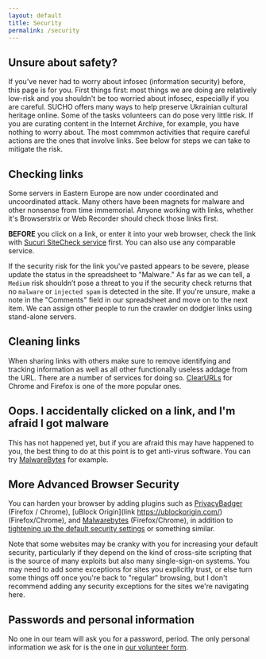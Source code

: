 ```yaml
---
layout: default
title: Security
permalink: /security
---
```


## Unsure about safety?

If you've never had to worry about infosec (information security) before, this page is for you. First things first: most things we are doing are relatively low-risk and you shouldn't be too worried about infosec, especially if you are careful. SUCHO offers many ways to help preserve Ukrainian cultural heritage online. Some of the tasks volunteers can do pose very little risk. If you are curating content in the Internet Archive, for example, you have nothing to worry about. The most commmon activities that require careful actions are the ones that involve links. See below for steps we can take to mitigate the risk.

## Checking links

Some servers in Eastern Europe are now under coordinated and uncoordinated attack. Many others have been magnets for malware and other nonsense from time immemorial. Anyone working with links, whether it's Browserstrix or Web Recorder should check those links first. 

**BEFORE** you click on a link, or enter it into your web browser, check the link with [Sucuri SiteCheck service](https://sitecheck.sucuri.net/) first. You can also use any comparable service. 

If the security risk for the link you've pasted appears to be severe, please update the status in the spreadsheet to "Malware."  As far as we can tell, a `Medium` risk shouldn’t pose a threat to you if the security check returns that no `malware` or `injected spam` is detected in the site. If you're unsure, make a note in the "Comments" field in our spreadsheet and move on to the next item. We can assign other people to run the crawler on dodgier links using stand-alone servers.

## Cleaning links

When sharing links with others make sure to remove identifying and tracking information as well as all other functionally useless addage from the URL. There are a number of services for doing so. [ClearURLs](https://github.com/ClearURLs/Addon/) for Chrome and Firefox is one of the more popular ones.

## Oops. I accidentally clicked on a link, and I'm afraid I got malware

This has not happened yet, but if you are afraid this may have happened to you, the best thing to do at this point is to get anti-virus software. You can try [MalwareBytes](https://try.malwarebytes.com/get-premium/?gclid=CjwKCAiA1JGRBhBSEiwAxXblwZL5SEwQGn8sUnc6EiPoeCzUuoVUgN9YDL1-yedvxn3C5-sJRR4o4xoCmDEQAvD_BwE) for example.

## More Advanced Browser Security

You can harden your browser by adding plugins such as [PrivacyBadger](https://www.eff.org/pages/privacy-badger) (Firefox / Chrome), [uBlock Origin](link https://ublockorigin.com/) (Firefox/Chrome), and [Malwarebytes](https://www.malwarebytes.com/) (Firefox/Chrome), in addition to [tightening up the default security settings](https://www.cnet.com/how-to/if-you-care-about-your-privacy-you-need-to-change-these-browser-settings-right-now/) or something similar. 

Note that some websites may be cranky with you for increasing your default security, particularly if they depend on the kind of cross-site scripting that is the source of many exploits but also many single-sign-on systems. You may need to add some exceptions for sites you explicitly trust, or else turn some things off once you're back to "regular" browsing, but I don't recommend adding any security exceptions for the sites we're navigating here.

## Passwords and personal information

No one in our team will ask you for a password, period. The only personal information we ask for is the one in [our volunteer form](https://docs.google.com/forms/d/e/1FAIpQLSc6KbhtEOI8zKsQmKT_waE1XlYEF1E6t-HzJ7Gc1EBfMvMg_A/viewform). 





